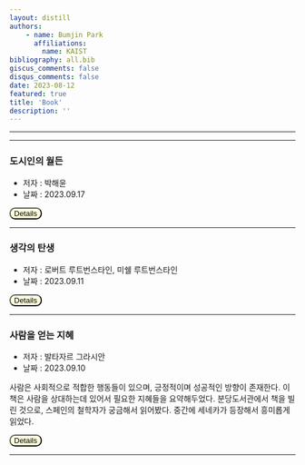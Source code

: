 ```yaml
---
layout: distill
authors: 
    - name: Bumjin Park
      affiliations:
        name: KAIST
bibliography: all.bib
giscus_comments: false
disqus_comments: false
date: 2023-08-12
featured: true
title: 'Book'
description: ''
---
```



---



---

### 도시인의 월든

* 저자 : 박해윤 
* 날짜 : 2023.09.17

<button onclick="myFunction(3)" style="background-color:#FFFFDD;border-radius:10px">Details</button>

<div id="3" style="display:none;border:3px solid #DDDDDD;padding:1rem;" markdown="1">


* 다산 정약용과 연암 박지원 : 실학자로 유명한 다산은 관직에 진출해 나라를 발전시키고 국민들의 삶을 개선할 여러 가지 방법을 연구했다. 반면 연암은 관직을 멀리했고 글도 열심히 쓰지 않았다. 
그가 쓴 글은 종종 지위가 낮은 평범한 사람들에게 들은 이야기나 그들의 삶을 다루곤 했다. 

* 책 '스피노자는 왜 라이프니츠를 몰래 만났나' :  현대인은 두 세계관 중 하나를 선택해야 한다. <br> *라이프니츠* : 끊임없이 세상을 개선시키고 보다 설득력 있고 일관된 질서를 부여하려는 열정이 있었다. <br> *스피노자*: 모든 것이 반드시 그러해야 하는 완벽한 자연의 표현일 뿐이라고 했다. **그는 세상에 많은 것을 기대하지도 요구하지도 않았다.** 

* 그 근본에는 이 세상을 더 발전시켜야 하며 거기에 기여하는 쓸모 있는 인간이 되어야 한다는 가치 판단이 있다. 

* 인간의 심연을 탐구한 칼 융도 말년에 물도 전기도 없는 호숫가 외딴 집에 살면서 소박한 삶을 실천하면서 이렇게 말했다. "소박하게 사는 것이 왜 이리 어려운가." 도대체 왜일까. 간소하게 사는 게 이리 좋은데, 그걸 너무나 잘 아는데, 그 안으로 뚜벅뚜벅 걸어가는 건 왜 이리 어려울까. 

* 예술의 완성도를 더 높이고 사람들에게 이해시키는 것도 음악가의 책임이 아닌가요? <br> *"그렇다면 나는 아마추어로 남겠어요. 음악 자체에 대한 사랑으로 음악을 연주하는 것 말이에요."*

</div>

--- 


### 생각의 탄생 

* 저자 : 로버트 루트번스타인, 미쉘 루트번스타인 
* 날짜 : 2023.09.11 

<button onclick="myFunction(2)" style="background-color:#FFFFDD;border-radius:10px">Details</button>

<div id="2" style="display:none;border:3px solid #DDDDDD;padding:1rem;" markdown="1">

물리적인 시간, 생리적인 시간, 정신적인 시간은 각각 다르게 나타난다. 이를 단초로 하면 어떤 생각이라도 가능해진다. 아마 시간에도 다른 차원이 있을 것이라고 생각하게 되는 것이다. 

평면적 시각이미지는 한 가지 관점에서만 유효하며 오직 한 사람의 감상자만을 염두에 두고 있다. 
반면에 조소나 디자인은 감상자의 위치에 구애받지 않아야 하며 여러 사람이 동시에 감상하는 것을 고려해야 한다. 

우리가 지금 당장의 위치에만 얽매이지 않고 가능한 모든 위치에서 사물을 보려고 한다면, 즉 보편적으로 사물을 보기 시작하는 순간 우리는 더 이상 단 한 가지의 관점에서 사물을 보게 되지 않는다. 

사고의 독창성을 기른다는 취지에서 내가 좀더 배웠으면 하는 주제들이 있다. 나는 이 중에 두 가지를 말하고 싶은데, 하나는 차원적 분석이다. 
이로 인해서 문제의 핵심에 빨리 도달할 수 있다. 또 다른 하나는 투영법인데, 이는 상상력 넘치는 방식으로 데이터를 열거하는 것을 말한다. 


</div>

---

### 사람을 얻는 지혜

* 저자 : 발타자르 그라시안
* 날짜 : 2023.09.10 

사람은 사회적으로 적합한 행동들이 있으며, 긍정적이며 성공적인 방향이 존재한다. 이 책은 사람을 상대하는데 있어서 필요한 지혜들을 요약해두었다.
분당도서관에서 책을 빌린 것으로, 스페인의 철학자가 궁금해서 읽어봤다. 중간에 세네카가 등장해서 흥미롭게 읽었다. 

<button onclick="myFunction(1)" style="background-color:#FFFFDD;border-radius:10px">Details</button>

<div id="1" style="display:none;border:3px solid #DDDDDD;padding:1rem;" markdown="1">

p. 116 <strong> 어리석은 자가 친구에게서 얻는 유익보다 지혜자가 적에게서 얻는 유익이 더 크다 </strong>
<br>
적을 이용할 줄 알라. 매사에 해치는 칼날이 아닌, 자신을 지켜주는 칼자루를 잡는 법을 배워야 한다. 경쟁할 때는 더욱 그래야 한다. 어리석은 사람이 친구로부터 얻는 유익보다 현명한 사람이 적으로부터 얻는 유익이 더 크다. 
<br><br>
p. 126 <strong> 한눈에 파악되는 존재가 되어선 안 된다. </strong>
<br>
능력의 한계를 드러내지 말라. 주의 깊은 사람이라면 모두의 존경을 받으려는 마음에 **남들이 자신의 지식과 능력의 깊이를 측정하도록 허용해서는 안 된다.** 
사람들에게 알려지긴 하되, 한눈에 파악되는 존재가 되어서는 안 된다. 
<br><br>
p. 134 <strong> 큰 행운을 맞기 전에 먼저 배짱을 키워라 </strong>
<br>
크게 베어 문 행운을 소화할 수 있는 위. 지혜를 몸이라고 한다면, 그 안에서 가장 중요한 부위는 커다란 위이다. 위가 커야 받아들일 수 있는 능력도 크기 때문이다. 큰 행운을 먹어도 어떤 사람은 과식으로 배탈이 나지만, 어떤 사람은 여전히 배가 고프다. 
<br><br>
p.140 <strong> 다른 사람과 조화하는 것은 큰 능력이다. </strong>
<br>
온전한 사람이 되는 지름길. 그것은 다른 사람과 교제를 잘하는 것이다. 이를 위해 남과 어울리는 것이 매우 효과적이다. 
그러면서 습관과 취향을 서로 나누고, 자기도 모르게 기질과 재능도 닮아간다. 그래서 성급한 사람은 잘 참는 사람과 함께 어울리고자 한다. 
**세상은 정반대 모습들이 번갈아 나타날 때 유지되고 아름다워진다.** 
<br><br>
p.142 **사람들이 당신에게 등을 돌릴 때까지 기다리지 말라.** 
<br>
해가 질 때까지 기다리지 말라. 지혜로운 사람의 차세훈 중에는 버림받기 전에 먼저 버리라는 말이 있다. 
마지막에 승리를 거머쥘 수 있어야 한다. 때때로 태양도 가장 밝게 빛날 때 구름 뒤로 숨어 지는 모습을 보이지 않는다. 
노련한 조련사는 경주마를 은퇴시킬 시기를 알고 있다. 즉, 경주에 나갔다가 쓰러져 조롱받을 때까지 기다리지 않는다. 
<br><br>
p.145 **악천후와 역경 대비는 잘 나갈 때 해야 한다.**
<br>
번영할 때 역경을 대비하라. 여름에 겨울 식량을 준비하는 것이 더 지혜롭고 쉬운 예방책이다. 번영할 때는 호의를 얻기 쉽고, 우정도 넘친다. 따라서 이럴 때 악천후를 대비하는 것이 현명한 일이다. 
<br><br>
p. 149 **사람들의 결점에 익숙해지는 것도 배워야 할 재주다**
<br>
지인의 결점에 익숙해져라. 추한 얼굴에 익숙해지는 것처럼, 지인의 결점에도 익숙해져야 한다. 의존적인 관계에 있을 때는 더욱 그래야 한다. 
함께 살아갈 수 없을 정도로 고약해도, 함께 살아갈 수밖에 없는 사람들이 있다. 
<br><br>
p. 150. **비열한 사람들 사이에는 진정한 우정이 없다.**
<br>
늘 의무를 다하는 사람들과 교제하라. 그런 사람들과는 서로 신뢰를 주고받을 수 있다. 그들의 의무감은 그런 행동을 보장한다. 그들은 비록 다툴 일이 생겨도 상대에게 잘 대한다. 
그들은 늘 의무를 다하는 본래 모습대로 행동하기 때문이다. 따라서 자기 명예를 지키지 않는 사람을 항상 피해야 한다. 명예를 중요하게 여기지 않는 사람은 미덕도 소중히 여기지 않기 때문이다. 
<br><br>
p. 168. **인간의 연약함에 대비해 두 배의 자원을 준비하라** 
<br>
삶에서 필요한 자원을 두 배로 늘려라. 그러면 삶도 두 배로 살게 된다. 아무리 뛰어난 자원이라도 그것만 움켜쥐거나 의존해서는 안 된다. 모든 것 특히 성공과 호의와 취향을 얻는 원처을 두 배로 늘려야 한다. 
<br><br>
p. 172. **내버려두는 기술** 
<br>
인간관계에는 마음의 회오리바람과 폭풍우가 분다. 
그럴 때는 파도가 덜한 안전한 항구로 몸을 피하는 게 현명하다. 
군중의 소용돌이를 가라앉히는 방법은 그들을 그대로 두고 스스로 가라앉게 하는 것이다. 
지금 뒤로 물러서면, 나중에 승리를 얻게 된다. 샘물은 조금만 흔들려도 탁해진다. 그리고 그런 물은 간섭하지 않고 그냥 두어야 다시 맑아진다. 
무질서를 바로잡는 최고의 방법은 그냥 두는 것이고, 그럴 때 스스로 진정 된다. 
<br><br>
p. 174. **수천 개의 결점 중에서도 단 하나의 완벽함을 발견하라** 
<br>
더 행복한 취향을 가진 사람들도 있다. 그들은 우연한 기회에 수천 개의 결점 중에서 단 하나의 완벽함을 발견한다. 
<br><br>
p. 181. **조언이 필요하지 않을 만큼 완벽한 사람은 없다.** 
<br>
가장 뛰어난 사람이라도 친절한 조언에 귀 기울여야 하고, 군주라도 다른 사람에게 배워야 한다. 아무도 다가갈 수 없어 고칠 기회를 얻지 못하고, 
아무도 막지 못해 신세를 망치는 사람들이 있다. 
지혜라는 비밀의 방에는 의지할 수 있고 실수를 바로잡도록 평가해주는 친구라는 믿음직한 거울을 두어야 한다. 

</div>

---




<script>
function myFunction(n) {
  var x = document.getElementById(n);
  if (x.style.display === "none") {
    x.style.display = "block";
  } else {
    x.style.display = "none";
  }
}
</script>